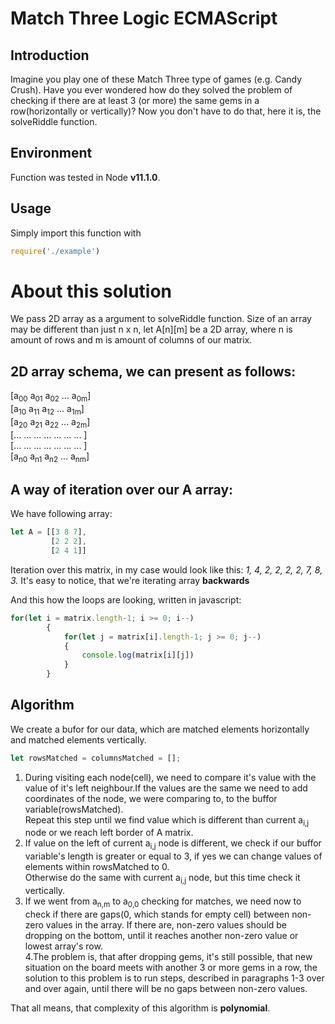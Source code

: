 # Match Three Logic ECMAScript
## Introduction
Imagine you play one of these Match Three type of games (e.g. Candy Crush). Have you ever wondered how do they solved the problem of checking if there are at least 3 (or more)  the same gems in a row(horizontally or vertically)? Now you don't have to do that, here it is, the solveRiddle function. </br>
## Environment
Function was tested in Node **v11.1.0**.
 ## Usage
 Simply import this function with 
 ```javascript
 require('./example')
 ```
# About this solution 

We pass 2D array as a argument to solveRiddle function. Size of an array may be different than just n x n, let A[n][m] be a 2D array, where n is amount of rows and m is amount of columns of our matrix. </br>
## 2D array schema, we can present as follows: 

[a<sub>00</sub> a<sub>01</sub> a<sub>02</sub> ... a<sub>0m</sub>] </br>
[a<sub>10</sub> a<sub>11</sub> a<sub>12</sub> ... a<sub>1m</sub>] </br>
[a<sub>20</sub> a<sub>21</sub> a<sub>22</sub> ... a<sub>2m</sub>] </br>
[... ... ... ... ... ... ... ] </br>
[... ... ... ... ... ... ... ] </br>
[a<sub>n0</sub> a<sub>n1</sub> a<sub>n2</sub> ... a<sub>nm</sub>] </br>

## A way of iteration over our **A** array:
We have following array: 
```javascript
let A = [[3 8 7], 
         [2 2 2], 
         [2 4 1]] 
```
Iteration over this matrix, in my case would look like this: _1, 4, 2, 2, 2, 2, 7, 8, 3._ It's easy to notice, that we're iterating array **backwards**

And this how the loops are looking, written in javascript:
```javascript
for(let i = matrix.length-1; i >= 0; i--)
        {
            for(let j = matrix[i].length-1; j >= 0; j--)
            {
                console.log(matrix[i][j])
            }
        }
```
## Algorithm

We create a bufor for our data, which are matched elements horizontally and matched elements vertically.

```javascript
let rowsMatched = columnsMatched = [];
```

1. During visiting each node(cell), we need to compare it's value with the value of it's left neighbour.If the values are the same we need to add coordinates of the node, we were comparing to, to the buffor variable(rowsMatched). </br>
Repeat this step until we find value which is different than current a<sub>i,j</sub> node or we reach left border of A matrix. </br>
2. If value on the left of current a<sub>i,j</sub> node is different, we check if our buffor variable's length is greater or equal to 3, if yes we can change values of elements within rowsMatched to 0.</br>
Otherwise do the same with current a<sub>i,j</sub> node, but this time check it vertically.</br>
3. If we went from a<sub>n,m</sub> to a<sub>0,0</sub> checking for matches, we need now to check if there are gaps(0, which stands for empty cell) between non-zero values in the array. If there are, non-zero values should be dropping on the bottom, until it reaches another non-zero value or lowest array's row.  </br>
4.The problem is, that after dropping gems, it's still possible, that new situation on the board meets with another 3 or more gems in a row, the solution to this problem is to run steps, described in paragraphs 1-3 over and over again, until there will be no gaps between non-zero values. </br>

That all means, that complexity of this algorithm is **polynomial**.
    
     
     
